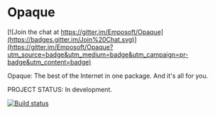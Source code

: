 Opaque
======

[![Join the chat at https://gitter.im/Emposoft/Opaque](https://badges.gitter.im/Join%20Chat.svg)](https://gitter.im/Emposoft/Opaque?utm_source=badge&utm_medium=badge&utm_campaign=pr-badge&utm_content=badge)

Opaque: The best of the Internet in one package. And it's all for you.

PROJECT STATUS: In development. 

[![Build status](https://ci.appveyor.com/api/projects/status/fhxps3msc2ef8mnh?retina=true)](https://ci.appveyor.com/project/AJDev77/mysurf)

